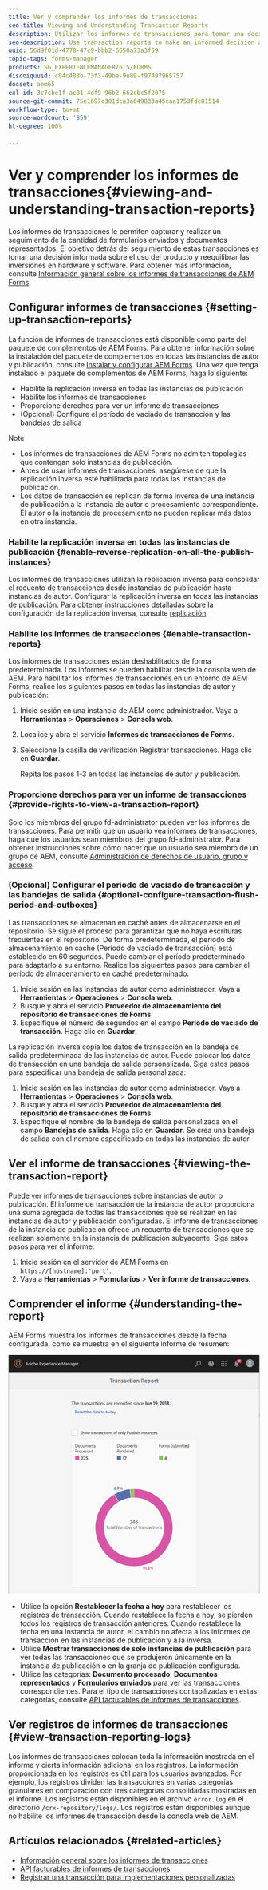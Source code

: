 ```yaml
---
title: Ver y comprender los informes de transacciones
seo-title: Viewing and Understanding Transaction Reports
description: Utilizar los informes de transacciones para tomar una decisión informada sobre el uso del producto y las inversiones de reequilibrio en hardware y software.
seo-description: Use transaction reports to make an informed decision about the product usage and rebalancing investments in hardware and software.
uuid: 56d9f01d-4778-47c9-bbb2-6650a73a3f59
topic-tags: forms-manager
products: SG_EXPERIENCEMANAGER/6.5/FORMS
discoiquuid: c04c488b-73f3-49ba-9e89-f97497965757
docset: aem65
exl-id: 3c7cbe1f-ac81-4df9-96b2-662cbc5f2075
source-git-commit: 75e1697c301dca3a649833a45caa1753fdc81514
workflow-type: tm+mt
source-wordcount: '859'
ht-degree: 100%

---
```


# Ver y comprender los informes de transacciones{#viewing-and-understanding-transaction-reports}

Los informes de transacciones le permiten capturar y realizar un seguimiento de la cantidad de formularios enviados y documentos representados. El objetivo detrás del seguimiento de estas transacciones es tomar una decisión informada sobre el uso del producto y reequilibrar las inversiones en hardware y software. Para obtener más información, consulte [Información general sobre los informes de transacciones de AEM Forms](../../forms/using/transaction-reports-overview.md).

## Configurar informes de transacciones  {#setting-up-transaction-reports}

La función de informes de transacciones está disponible como parte del paquete de complementos de AEM Forms. Para obtener información sobre la instalación del paquete de complementos en todas las instancias de autor y publicación, consulte [Instalar y configurar AEM Forms](/help/forms/using/installing-configuring-aem-forms-osgi.md). Una vez que tenga instalado el paquete de complementos de AEM Forms, haga lo siguiente:

* Habilite la replicación inversa en todas las instancias de publicación
* Habilite los informes de transacciones
* Proporcione derechos para ver un informe de transacciones
* (Opcional) Configure el período de vaciado de transacción y las bandejas de salida [](/help/forms/using/installing-configuring-aem-forms-osgi.md)

>[!NOTE]
>
>* Los informes de transacciones de AEM Forms no admiten topologías que contengan solo instancias de publicación.
>* Antes de usar informes de transacciones, asegúrese de que la replicación inversa esté habilitada para todas las instancias de publicación.
>* Los datos de transacción se replican de forma inversa de una instancia de publicación a la instancia de autor o procesamiento correspondiente. El autor o la instancia de procesamiento no pueden replicar más datos en otra instancia.
>


### Habilite la replicación inversa en todas las instancias de publicación {#enable-reverse-replication-on-all-the-publish-instances}

Los informes de transacciones utilizan la replicación inversa para consolidar el recuento de transacciones desde instancias de publicación hasta instancias de autor. Configurar la replicación inversa en todas las instancias de publicación. Para obtener instrucciones detalladas sobre la configuración de la replicación inversa, consulte [replicación](/help/sites-deploying/replication.md).

### Habilite los informes de transacciones {#enable-transaction-reports}

Los informes de transacciones están deshabilitados de forma predeterminada. Los informes se pueden habilitar desde la consola web de AEM. Para habilitar los informes de transacciones en un entorno de AEM Forms, realice los siguientes pasos en todas las instancias de autor y publicación:

1. Inicie sesión en una instancia de AEM como administrador. Vaya a **Herramientas** > **Operaciones** > **Consola web**.
1. Localice y abra el servicio **Informes de transacciones de Forms**.
1. Seleccione la casilla de verificación Registrar transacciones. Haga clic en **Guardar**.

   Repita los pasos 1-3 en todas las instancias de autor y publicación.

### Proporcione derechos para ver un informe de transacciones {#provide-rights-to-view-a-transaction-report}

Solo los miembros del grupo fd-administrator pueden ver los informes de transacciones. Para permitir que un usuario vea informes de transacciones, haga que los usuarios sean miembros del grupo fd-administrator. Para obtener instrucciones sobre cómo hacer que un usuario sea miembro de un grupo de AEM, consulte [Administración de derechos de usuario, grupo y acceso](/help/sites-administering/user-group-ac-admin.md).

### (Opcional) Configurar el período de vaciado de transacción y las bandejas de salida {#optional-configure-transaction-flush-period-and-outboxes}

Las transacciones se almacenan en caché antes de almacenarse en el repositorio. Se sigue el proceso para garantizar que no haya escrituras frecuentes en el repositorio. De forma predeterminada, el período de almacenamiento en caché (Período de vaciado de transacción) está establecido en 60 segundos. Puede cambiar el período predeterminado para adaptarlo a su entorno. Realice los siguientes pasos para cambiar el período de almacenamiento en caché predeterminado:

1. Inicie sesión en las instancias de autor como administrador. Vaya a **Herramientas** > **Operaciones** > **Consola web**.
1. Busque y abra el servicio **Proveedor de almacenamiento del repositorio de transacciones de Forms**.
1. Especifique el número de segundos en el campo **Período de vaciado de transacción**. Haga clic en **Guardar**.

La replicación inversa copia los datos de transacción en la bandeja de salida predeterminada de las instancias de autor. Puede colocar los datos de transacción en una bandeja de salida personalizada. Siga estos pasos para especificar una bandeja de salida personalizada:

1. Inicie sesión en las instancias de autor como administrador. Vaya a **Herramientas** > **Operaciones** > **Consola web**.
1. Busque y abra el servicio **Proveedor de almacenamiento del repositorio de transacciones de Forms**.
1. Especifique el nombre de la bandeja de salida personalizada en el campo **Bandejas de salida**. Haga clic en **Guardar**. Se crea una bandeja de salida con el nombre especificado en todas las instancias de autor.

## Ver el informe de transacciones {#viewing-the-transaction-report}

Puede ver informes de transacciones sobre instancias de autor o publicación. El informe de transacción de la instancia de autor proporciona una suma agregada de todas las transacciones que se realizan en las instancias de autor y publicación configuradas. El informe de transacciones de la instancia de publicación ofrece un recuento de transacciones que se realizan solamente en la instancia de publicación subyacente. Siga estos pasos para ver el informe:

1. Inicie sesión en el servidor de AEM Forms en `https://[hostname]:'port'`.
1. Vaya a **Herramientas** > **Formularios** > **Ver informe de transacciones**.

## Comprender el informe {#understanding-the-report}

AEM Forms muestra los informes de transacciones desde la fecha configurada, como se muestra en el siguiente informe de resumen:

![sample-transaction-report-author](assets/sample-transaction-report-author.png)

* Utilice la opción **Restablecer la fecha a hoy** para restablecer los registros de transacción. Cuando restablece la fecha a hoy, se pierden todos los registros de transacción anteriores. Cuando restablece la fecha en una instancia de autor, el cambio no afecta a los informes de transacción en las instancias de publicación y a la inversa.
* Utilice **Mostrar transacciones de solo instancias de publicación** para ver todas las transacciones que se produjeron únicamente en la instancia de publicación o en la granja de publicación configurada.
* Utilice las categorías: **Documento procesado**, **Documentos representados** y **Formularios enviados** para ver las transacciones correspondientes. Para el tipo de transacciones contabilizadas en estas categorías, consulte [API facturables de informes de transacciones](../../forms/using/transaction-reports-billable-apis.md).

## Ver registros de informes de transacciones {#view-transaction-reporting-logs}

Los informes de transacciones colocan toda la información mostrada en el informe y cierta información adicional en los registros. La información proporcionada en los registros es útil para los usuarios avanzados. Por ejemplo, los registros dividen las transacciones en varias categorías granulares en comparación con tres categorías consolidadas mostradas en el informe. Los registros están disponibles en el archivo `error.log` en el directorio `/crx-repository/logs/`. Los registros están disponibles aunque no habilite los informes de transacción desde la consola web de AEM.

## Artículos relacionados {#related-articles}

* [Información general sobre los informes de transacciones](../../forms/using/transaction-reports-overview.md)
* [API facturables de informes de transacciones](../../forms/using/transaction-reports-billable-apis.md)
* [Registrar una transacción para implementaciones personalizadas](/help/forms/using/record-transaction-custom-implementation.md)
